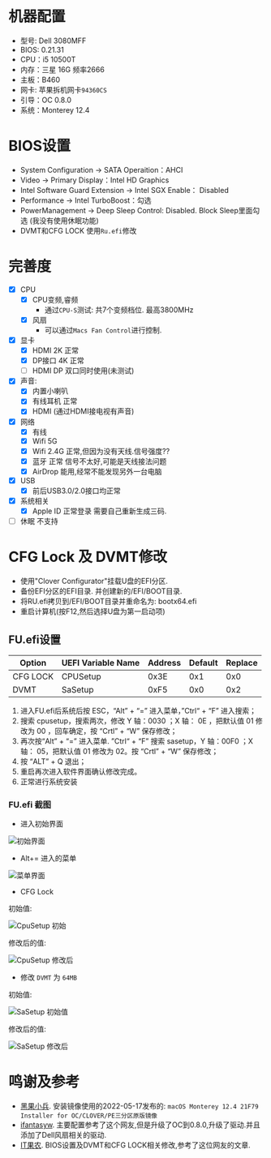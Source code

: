 

# 机器配置

* 型号: Dell 3080MFF
* BIOS: 0.21.31
* CPU：i5 10500T
* 内存：三星 16G 频率2666
* 主板：B460
* 网卡:  苹果拆机网卡`94360CS`
* 引导：OC 0.8.0
* 系统：Monterey 12.4

# BIOS设置

* System Configuration → SATA Operaition：AHCI
* Video → Primary Display：Intel HD Graphics
* Intel Software Guard Extension → Intel SGX Enable： Disabled
* Performance → Intel TurboBoost：勾选
* PowerManagement → Deep Sleep Control: Disabled. Block Sleep里面勾选 (我没有使用休眠功能) 
* DVMT和CFG LOCK 使用`Ru.efi`修改


# 完善度

* [x] CPU
    * [x] CPU变频,睿频
        * 通过`CPU-S`测试: 共7个变频档位. 最高3800MHz
    * [x] 风扇
        * 可以通过`Macs Fan Control`进行控制. 
* [x] 显卡
    * [x] HDMI 2K 正常
    * [x] DP接口 4K 正常
    * [ ] HDMI DP 双口同时使用(未测试)
* [x] 声音:
    * [x] 内置小喇叭
    * [x] 有线耳机 正常
    * [x] HDMI (通过HDMI接电视有声音)
* [x] 网络
    * [x] 有线
    * [x] Wifi 5G
    * [x] Wifi 2.4G 正常,但因为没有天线.信号强度??
    * [x] 蓝牙 正常 信号不太好,可能是天线接法问题
    * [x] AirDrop 能用,经常不能发现另外一台电脑
* [x] USB
    * [x] 前后USB3.0/2.0接口均正常
* [x] 系统相关
    * [x] Apple ID 正常登录 需要自己重新生成三码.
* [ ] 休眠 不支持

# CFG Lock 及 DVMT修改

* 使用"Clover Configurator"挂载U盘的EFI分区.
* 备份EFI分区的EFI目录. 并创建新的/EFI/BOOT目录.
* 将RU.efi拷贝到/EFI/BOOT目录并重命名为: bootx64.efi
* 重启计算机(按F12,然后选择U盘为第一启动项)

## FU.efi设置


Option   | UEFI Variable Name | Address | Default | Replace
---------|--------------------|---------|---------|---------
CFG LOCK | CPUSetup           | 0x3E    | 0x1     | 0x0
DVMT     | SaSetup            | 0xF5    | 0x0     | 0x2


1. 进入FU.efi后系统后按 ESC，“Alt” + “=” 进入菜单，”Ctrl“ + “F” 进入搜索；
2. 搜索 cpusetup，搜索两次，修改 Y 轴：0030 ；X 轴： 0E ，把默认值 01 修改为 00 ，回车确定，按 “Crtl” + “W” 保存修改；
3. 再次按“Alt” + “=” 进入菜单. ”Ctrl“ + “F” 搜索 sasetup，Y 轴：00F0 ；X 轴： 05，把默认值 01 修改为 02。按 “Crtl” + “W” 保存修改；
4. 按 “ALT” + Q 退出；
5. 重启再次进入软件界面确认修改完成。
6. 正常进行系统安装

### FU.efi 截图

* 进入初始界面

![初始界面](imgs/iShot001.png) 

* Alt+= 进入的菜单

![菜单界面](imgs/iShot002.png) 

* CFG Lock

初始值:

![CpuSetup 初始](imgs/iShot003.png) 

修改后的值:

![CpuSetup 修改后](imgs/iShot004.png) 

* 修改 `DVMT` 为 `64MB`  

初始值: 

![SaSetup 初始值](imgs/iShot005.png) 

修改后的值:

![SaSetup 修改后](imgs/iShot006.png) 


# 鸣谢及参考

* [黑果小兵](https://blog.daliansky.net/). 安装镜像使用的2022-05-17发布的: `macOS Monterey 12.4 21F79 Installer for OC/CLOVER/PE三分区原版镜像`
* [ifantasyw](https://github.com/ifantasyw/dell-3080mff-efi). 主要配置参考了这个网友,但是升级了OC到0.8.0,升级了驱动.并且添加了Dell风扇相关的驱动.
* [IT果农](https://www.imzhp.com/post/Dell-3080mff-OC-0.78-booter). BIOS设置及DVMT和CFG LOCK相关修改,参考了这位网友的文章.

